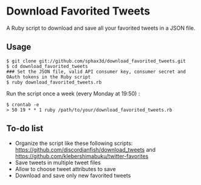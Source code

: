 # Download Favorited Tweets

A Ruby script to download and save all your favorited tweets in a JSON file.

## Usage

    $ git clone git://github.com/sphax3d/download_favorited_tweets.git
    $ cd download_favorited_tweets
    ### Set the JSON file, valid API consumer key, consumer secret and OAuth tokens in the Ruby script
    $ ruby download_favorited_tweets.rb

Run the script once a week (every Monday at 19:50) :

    $ crontab -e
    > 50 19 * * 1 ruby /path/to/your/download_favorited_tweets.rb

## To-do list

- Organize the script like these following scripts: https://github.com/discordianfish/download_tweets and https://github.com/klebershimabuku/twitter-favorites
- Save tweets in multiple tweet files
- Allow to choose tweet attributes to save
- Download and save only new favorited tweets

